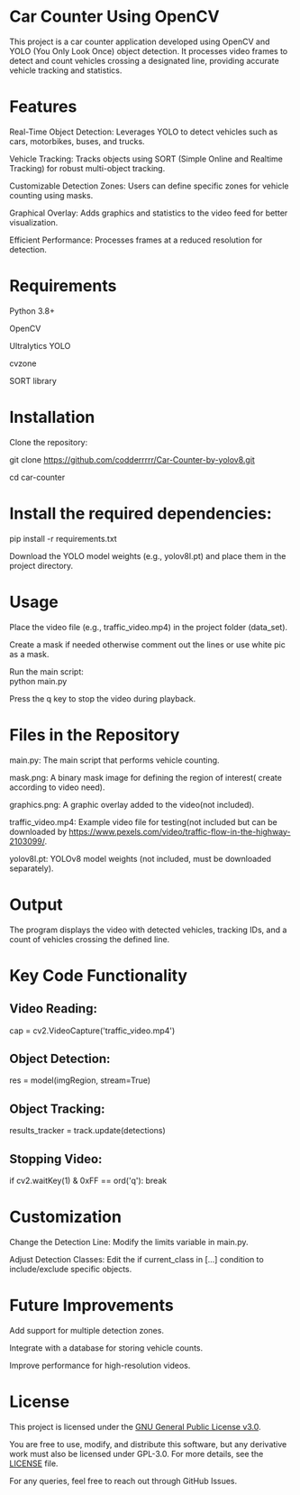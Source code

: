 # **Car Counter Using OpenCV**

  This project is a car counter application developed using OpenCV and YOLO (You Only Look Once) object detection. It processes video frames to detect and count vehicles crossing a designated line, providing accurate vehicle tracking and statistics.

# Features
Real-Time Object Detection: Leverages YOLO to detect vehicles such as cars, motorbikes, buses, and trucks.

Vehicle Tracking: Tracks objects using SORT (Simple Online and Realtime Tracking) for robust multi-object tracking.

Customizable Detection Zones: Users can define specific zones for vehicle counting using masks.

Graphical Overlay: Adds graphics and statistics to the video feed for better visualization.

Efficient Performance: Processes frames at a reduced resolution for detection.

# Requirements

Python 3.8+

OpenCV

Ultralytics YOLO

cvzone

SORT library

# Installation

Clone the repository:

git clone <https://github.com/codderrrrr/Car-Counter-by-yolov8.git>

cd car-counter

# Install the required dependencies:

pip install -r requirements.txt

Download the YOLO model weights (e.g., yolov8l.pt) and place them in the project directory.

# Usage
Place the video file (e.g., traffic_video.mp4) in the project folder (data_set).

Create a mask if needed otherwise comment out the lines or use white pic as a mask.

Run the main script:  
python main.py

Press the q key to stop the video during playback.

# Files in the Repository
main.py: The main script that performs vehicle counting.

mask.png: A binary mask image for defining the region of interest( create according to video need).

graphics.png: A graphic overlay added to the video(not included).

traffic_video.mp4: Example video file for testing(not included but can be downloaded by https://www.pexels.com/video/traffic-flow-in-the-highway-2103099/.

yolov8l.pt: YOLOv8 model weights (not included, must be downloaded separately).

# Output
The program displays the video with detected vehicles, tracking IDs, and a count of vehicles crossing the defined line.

# Key Code Functionality
## Video Reading: 
cap = cv2.VideoCapture('traffic_video.mp4')

## Object Detection: 
res = model(imgRegion, stream=True)

## Object Tracking: 
results_tracker = track.update(detections)

## Stopping Video: 
if cv2.waitKey(1) & 0xFF == ord('q'):
    break

# Customization

Change the Detection Line: Modify the limits variable in main.py.

Adjust Detection Classes: Edit the if current_class in [...] condition to include/exclude specific objects.

# Future Improvements
Add support for multiple detection zones.

Integrate with a database for storing vehicle counts.

Improve performance for high-resolution videos.

# License

This project is licensed under the [GNU General Public License v3.0](https://www.gnu.org/licenses/gpl-3.0.html).

You are free to use, modify, and distribute this software, but any derivative work must also be licensed under GPL-3.0. For more details, see the [LICENSE](LICENSE) file.


For any queries, feel free to reach out through GitHub Issues.

